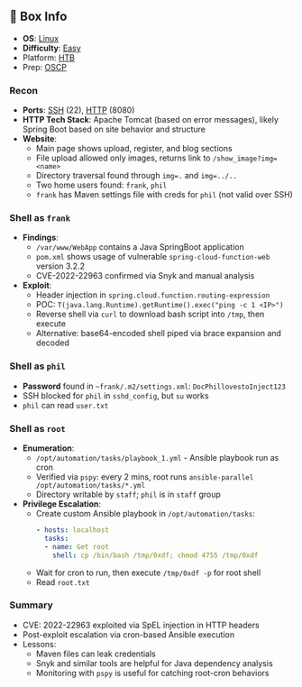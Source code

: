 ## 📌 Box Info
- **OS**: [Linux](Linux)
- **Difficulty**: [Easy](Easy)
- Platform: [HTB](HTB)
- Prep: [OSCP](OSCP.md)

### Recon
- **Ports**: [SSH](SSH) (22), [HTTP](HTTP) (8080)
- **HTTP Tech Stack**: Apache Tomcat (based on error messages), likely Spring Boot based on site behavior and structure
- **Website**:
  - Main page shows upload, register, and blog sections
  - File upload allowed only images, returns link to `/show_image?img=<name>`
  - Directory traversal found through `img=.` and `img=../..`
  - Two home users found: `frank`, `phil`
  - `frank` has Maven settings file with creds for `phil` (not valid over SSH)

### Shell as `frank`
- **Findings**:
  - `/var/www/WebApp` contains a Java SpringBoot application
  - `pom.xml` shows usage of vulnerable `spring-cloud-function-web` version 3.2.2
  - CVE-2022-22963 confirmed via Snyk and manual analysis
- **Exploit**:
  - Header injection in `spring.cloud.function.routing-expression`
  - POC: `T(java.lang.Runtime).getRuntime().exec("ping -c 1 <IP>")`
  - Reverse shell via `curl` to download bash script into `/tmp`, then execute
  - Alternative: base64-encoded shell piped via brace expansion and decoded

### Shell as `phil`
- **Password** found in `~frank/.m2/settings.xml`: `DocPhillovestoInject123`
- SSH blocked for `phil` in `sshd_config`, but `su` works
- `phil` can read `user.txt`

### Shell as `root`
- **Enumeration**:
  - `/opt/automation/tasks/playbook_1.yml` - Ansible playbook run as cron
  - Verified via `pspy`: every 2 mins, root runs `ansible-parallel /opt/automation/tasks/*.yml`
  - Directory writable by `staff`; `phil` is in `staff` group
- **Privilege Escalation**:
  - Create custom Ansible playbook in `/opt/automation/tasks`:
    ```yaml
    - hosts: localhost
      tasks:
      - name: Get root
        shell: cp /bin/bash /tmp/0xdf; chmod 4755 /tmp/0xdf
    ```
  - Wait for cron to run, then execute `/tmp/0xdf -p` for root shell
  - Read `root.txt`

### Summary
- CVE: 2022-22963 exploited via SpEL injection in HTTP headers
- Post-exploit escalation via cron-based Ansible execution
- Lessons:
  - Maven files can leak credentials
  - Snyk and similar tools are helpful for Java dependency analysis
  - Monitoring with `pspy` is useful for catching root-cron behaviors

